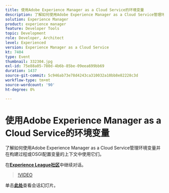 ```yaml
---
title: 使用Adobe Experience Manager as a Cloud Service的环境变量
description: 了解如何使用Adobe Experience Manager as a Cloud Service管理环境变量并在构建过程或OSGI配置变量的上下文中使用它们。
solution: Experience Manager
product: experience manager
feature: Developer Tools
topic: Development
role: Developer, Architect
level: Experienced
version: Experience Manager as a Cloud Service
kt: 7404
type: Event
thumbnail: 332304.jpg
exl-id: 75e88a05-780d-4b6b-85be-09eea699bb69
duration: 1437
source-git-commit: 5c946ab73e78d4243ca310032a10bb8e82228c3d
workflow-type: tm+mt
source-wordcount: '90'
ht-degree: 0%

---
```


# 使用Adobe Experience Manager as a Cloud Service的环境变量

了解如何使用Adobe Experience Manager as a Cloud Service管理环境变量并在构建过程或OSGI配置变量的上下文中使用它们。

在&#x200B;**[Experience League社区](https://adobe.ly/36Yd3v6)**&#x200B;中继续对话。

>[!VIDEO](https://video.tv.adobe.com/v/332304/?quality=12&learn=on&hidetitle=true)

单击&#x200B;**[此处](/help/adobe-developers-live/assets/environment-variables-aemcs.pdf)**&#x200B;查看会话幻灯片。
